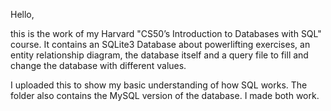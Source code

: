Hello,

this is the work of my Harvard "CS50’s Introduction to Databases with SQL" course. It contains an SQLite3 Database about powerlifting exercises, an entity relationship diagram, the database itself and a query file to fill and change the database with different values.

I uploaded this to show my basic understanding of how SQL works. The folder also contains the MySQL version of the database. I made both work.
